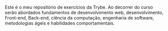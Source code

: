 Este é o meu repositório de exercícios da Trybe. Ao decorrer do curso serão abordados fundamentos de desenvolvimento web, desenvolvimento, Front-end, Back-end, ciência da computação, engenharia de software, metodologias ágeis e habilidades comportamentais.